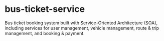 # bus-ticket-service
Bus ticket booking system built with Service-Oriented Architecture (SOA), including services for user management, vehicle management, route &amp; trip management, and booking &amp; payment.
